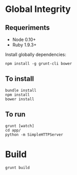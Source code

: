 Global Integrity
================

## Requeriments

* Node 0.10+
* Ruby 1.9.3+

Install globally dependencies:

    npm install -g grunt-cli bower

## To install

    bundle install
    npm install
    bower install

## To run
    grunt [watch]
    cd app/
    python -m SimpleHTTPServer

# Build
    grunt build

